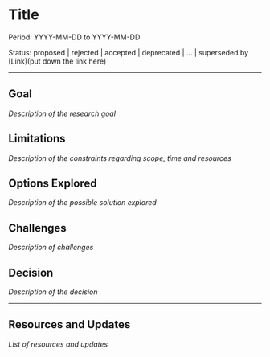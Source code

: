 # Title

Period: YYYY-MM-DD to YYYY-MM-DD

Status: proposed | rejected | accepted | deprecated | … | superseded by [Link](put down the link here)

***

## Goal
*Description of the research goal*

## Limitations
*Description of the constraints regarding scope, time and resources*

## Options Explored
*Description of the possible solution explored*

## Challenges
*Description of challenges*

## Decision
*Description of the decision*

***

## Resources and Updates
*List of resources and updates*